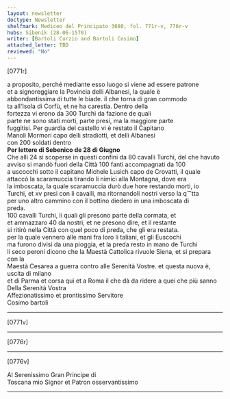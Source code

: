```yaml
---
layout: newsletter
doctype: Newsletter
shelfmark: Mediceo del Principato 3080, fol. 771r-v, 776r-v
hubs: Sibenik (28-06-1570)
writer: [Bartoli Curzio and Bartoli Cosimo]
attached_letter: TBD
reviewed: "No"
---
```


[0771r]  
  
  
a proposito, perché mediante esso luogo si viene ad essere patrone  
et a signoreggiare la Povincia delli Albanesi, la quale è  
abbondantissima di tutte le biade. il che torna di gran commodo  
ta all'Isola di Corfù, et ne ha carestia. Dentro della  
fortezza vi erono da 300 Turchi da fazione de quali  
parte ne sono stati morti, parte presi, ma la maggiore parte  
fuggitisi. Per guardia del castello vi è restato il Capitano  
Manoli Mormori capo delli stradiotti, et delli Albanesi  
con 200 soldati dentro  
<strong>Per lettere di Sebenico de 28 di Giugno</strong>  
Che alli 24 si scoperse in questi confini da 80 cavalli Turchi, del che havuto  
avviso si mandò fuori della Città 100 fanti accompagnati da 100  
a uscocchi sotto il capitano Michele Lusich capo de Crovatti, il quale  
attaccò la scaramuccia tirando li nimici alla Montagna, dove era  
la imboscata, la quale scaramuccia durò due hore restando morti, io  
Turchi, et xv presi con li cavalli, ma ritornandoli nostri verso la q⁀tta  
per uno altro cammino con il bottino diedero in una imboscata di  
preda.  
100 cavalli Turchi, li quali gli presono parte della cormata, et  
et ammazzaro 40 da nostri, et ne presono dire, et il restante  
si ritirò nella Città con quel poco di preda, che gli era restata.  
per la quale vennero alle mani fra loro li taliani, et gli Euscochi  
ma furono divisi da una pioggia, et la preda resto in mano de Turchi  
li seco peroni dicono che la Maestà Cattolica rivuole Siena, et si prepara con la  
Maestà Cesarea a guerra contro alle Serenità Vostre. et questa nuova è, uscita di milano  
et di Parma et corsa qui et a Roma il che dà da ridere a quei che più sanno  
Della Serenità Vostra  
Affezionatissimo et prontissimo Servitore  
Cosimo bartoli  
  
---  

[0771v]  
  
  
  
---  

[0776r]  
  
  
  
---  

[0776v]  
  
  
Al Serenissimo Gran Principe di  
Toscana mio Signor et Patron osservantissimo  
  
---  

